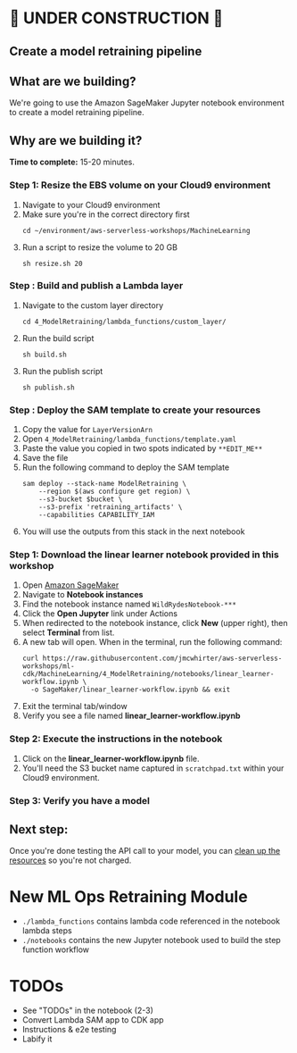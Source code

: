 # :construction: UNDER CONSTRUCTION :construction:

## Create a model retraining pipeline

## What are we building?

We're going to use the Amazon SageMaker Jupyter notebook environment to create a model retraining pipeline.

## Why are we building it?

**Time to complete:** 15-20 minutes.

### Step 1: Resize the EBS volume on your Cloud9 environment
1. Navigate to your Cloud9 environment
1. Make sure you're in the correct directory first
    ```
    cd ~/environment/aws-serverless-workshops/MachineLearning
    ```
1. Run a script to resize the volume to 20 GB
    ```
    sh resize.sh 20
    ```

### Step : Build and publish a Lambda layer
1. Navigate to the custom layer directory
    ```
    cd 4_ModelRetraining/lambda_functions/custom_layer/
    ```
1. Run the build script
    ```
    sh build.sh
    ```
1. Run the publish script
    ```
    sh publish.sh
    ```

### Step : Deploy the SAM template to create your resources
1. Copy the value for `LayerVersionArn`
1. Open `4_ModelRetraining/lambda_functions/template.yaml`
1. Paste the value you copied in two spots indicated by `**EDIT_ME**`
1. Save the file
1. Run the following command to deploy the SAM template
    ```
    sam deploy --stack-name ModelRetraining \
        --region $(aws configure get region) \
        --s3-bucket $bucket \
        --s3-prefix 'retraining_artifacts' \
        --capabilities CAPABILITY_IAM
    ```
1. You will use the outputs from this stack in the next notebook

### Step 1: Download the linear learner notebook provided in this workshop
1. Open [Amazon SageMaker](https://console.aws.amazon.com/sagemaker)
1. Navigate to **Notebook instances**
1. Find the notebook instance named `WildRydesNotebook-***`
1. Click the **Open Jupyter** link under Actions
1. When redirected to the notebook instance, click **New** (upper right), then select **Terminal** from list.
1. A new tab will open. When in the terminal, run the following command:
    ```
    curl https://raw.githubusercontent.com/jmcwhirter/aws-serverless-workshops/ml-cdk/MachineLearning/4_ModelRetraining/notebooks/linear_learner-workflow.ipynb \
      -o SageMaker/linear_learner-workflow.ipynb && exit
    ```
1. Exit the terminal tab/window
1. Verify you see a file named **linear_learner-workflow.ipynb**

### Step 2: Execute the instructions in the notebook
1. Click on the **linear_learner-workflow.ipynb** file.
1. You'll need the S3 bucket name captured in `scratchpad.txt` within your Cloud9 environment.

### Step 3: Verify you have a model


## Next step:
Once you're done testing the API call to your model, you can [clean up the resources](../99_Cleanup) so you're not charged.

# New ML Ops Retraining Module
* `./lambda_functions` contains lambda code referenced in the notebook lambda steps
* `./notebooks` contains the new Jupyter notebook used to build the step function workflow

# TODOs
* See "TODOs" in the notebook (2-3)
* Convert Lambda SAM app to CDK app
* Instructions & e2e testing
* Labify it
